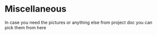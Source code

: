 # Miscellaneous

In case you need the pictures or anything else from project doc you can pick them from here
